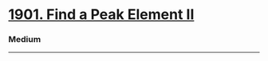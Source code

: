 # [1901. Find a Peak Element II](https://leetcode.com/problems/find-a-peak-element-ii/)
### Medium
---
